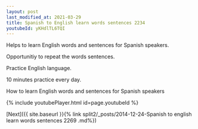 ```yaml
---
layout: post
last_modified_at: 2021-03-29
title: Spanish to English learn words sentences 2234 
youtubeId: yKHdlTL6TQI
---
```

 
 
Helps to learn English words and sentences for Spanish speakers.

Opportunitiy to repeat the words sentences. 

Practice English language. 
 
10 minutes practice every day. 
 
How to learn English words and sentences for Spanish speakers 
 
{% include youtubePlayer.html id=page.youtubeId %}
 
 
[Next]({{ site.baseurl }}{% link  split2/_posts/2014-12-24-Spanish to english learn words sentences 2269 .md%})
 

